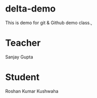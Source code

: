 # delta-demo
This is demo for git &amp; Github demo class.,
# Teacher
Sanjay Gupta
# Student 
Roshan Kumar Kushwaha